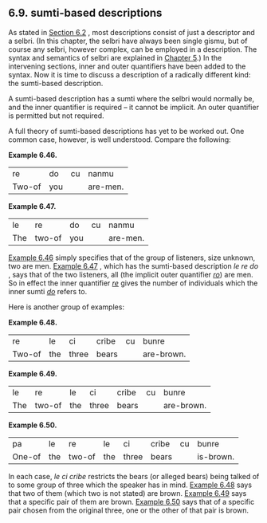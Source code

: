 <a id="section-sumti-based-descriptions"></a>6.9. <a id="c6s9"></a>sumti-based descriptions
-------------------------------------------------------------------------------------------

As stated in [Section 6.2](../section-basic-descriptors) , most descriptions consist of just a descriptor and a selbri. (In this chapter, the selbri have always been single gismu, but of course any selbri, however complex, can be employed in a description. The syntax and semantics of selbri are explained in [Chapter 5](../chapter-selbri).) In the intervening sections, inner and outer quantifiers have been added to the syntax. Now it is time to discuss a description of a radically different kind: the sumti-based description.

<a id="id-1.7.11.3.1" class="indexterm"></a><a id="id-1.7.11.3.2" class="indexterm"></a><a id="id-1.7.11.3.3" class="indexterm"></a>A sumti-based description has a sumti where the selbri would normally be, and the inner quantifier is required – it cannot be implicit. An outer quantifier is permitted but not required.

A full theory of sumti-based descriptions has yet to be worked out. One common case, however, is well understood. Compare the following:

<div class="interlinear-gloss-example example">
<a id="example-random-id-qLaQ"></a>

**Example 6.46. <a id="id-1.7.11.5.1.1" class="indexterm"></a><a id="c6e9d1"></a>** 

<table class="interlinear-gloss"><colgroup></colgroup><tbody><tr class="jbo"><td>re</td><td>do</td><td>cu</td><td>nanmu</td></tr><tr class="gloss"><td>Two-of</td><td>you</td><td></td><td>are-men.</td></tr></tbody></table>

</div>  
<div class="interlinear-gloss-example example">
<a id="example-random-id-qLAr"></a>

**Example 6.47. <a id="c6e9d2"></a><a id="id-1.7.11.6.1.2" class="indexterm"></a>** 

<table class="interlinear-gloss"><colgroup></colgroup><tbody><tr class="jbo"><td>le</td><td>re</td><td>do</td><td>cu</td><td>nanmu</td></tr><tr class="gloss"><td>The</td><td>two-of</td><td>you</td><td></td><td>are-men.</td></tr></tbody></table>

</div>  

[Example 6.46](../section-sumti-based-descriptions#example-random-id-qLaQ) simply specifies that of the group of listeners, size unknown, two are men. [Example 6.47](../section-sumti-based-descriptions#example-random-id-qLAr) , which has the sumti-based description _<a id="id-1.7.11.7.3.1" class="indexterm"></a>le re do_ , says that of the two listeners, all (the implicit outer quantifier _<a id="id-1.7.11.7.4.1" class="indexterm"></a>[_ro_](../go01#valsi-ro)_) are men. So in effect the inner quantifier _<a id="id-1.7.11.7.5.1" class="indexterm"></a>[_re_](../go01#valsi-re)_ gives the number of individuals which the inner sumti _<a id="id-1.7.11.7.6.1" class="indexterm"></a>[_do_](../go01#valsi-do)_ refers to.

Here is another group of examples:

<div class="interlinear-gloss-example example">
<a id="example-random-id-qLbf"></a>

**Example 6.48. <a id="id-1.7.11.9.1.1" class="indexterm"></a><a id="c6e9d3"></a>** 

<table class="interlinear-gloss"><colgroup></colgroup><tbody><tr class="jbo"><td>re</td><td>le</td><td>ci</td><td>cribe</td><td>cu</td><td>bunre</td></tr><tr class="gloss"><td>Two-of</td><td>the</td><td>three</td><td>bears</td><td></td><td>are-brown.</td></tr></tbody></table>

</div>  
<div class="interlinear-gloss-example example">
<a id="example-random-id-qLbh"></a>

**Example 6.49. <a id="c6e9d4"></a><a id="id-1.7.11.10.1.2" class="indexterm"></a>** 

<table class="interlinear-gloss"><colgroup></colgroup><tbody><tr class="jbo"><td>le</td><td>re</td><td>le</td><td>ci</td><td>cribe</td><td>cu</td><td>bunre</td></tr><tr class="gloss"><td>The</td><td>two-of</td><td>the</td><td>three</td><td>bears</td><td></td><td>are-brown.</td></tr></tbody></table>

</div>  
<div class="interlinear-gloss-example example">
<a id="example-random-id-qLBq"></a>

**Example 6.50. <a id="c6e9d5"></a><a id="id-1.7.11.11.1.2" class="indexterm"></a>** 

<table class="interlinear-gloss"><colgroup></colgroup><tbody><tr class="jbo"><td>pa</td><td>le</td><td>re</td><td>le</td><td>ci</td><td>cribe</td><td>cu</td><td>bunre</td></tr><tr class="gloss"><td>One-of</td><td>the</td><td>two-of</td><td>the</td><td>three</td><td>bears</td><td></td><td>is-brown.</td></tr></tbody></table>

</div>  

<a id="id-1.7.11.12.1" class="indexterm"></a>In each case, _<a id="id-1.7.11.12.2.1" class="indexterm"></a>le ci cribe_ restricts the bears (or alleged bears) being talked of to some group of three which the speaker has in mind. [Example 6.48](../section-sumti-based-descriptions#example-random-id-qLbf) says that two of them (which two is not stated) are brown. [Example 6.49](../section-sumti-based-descriptions#example-random-id-qLbh) says that a specific pair of them are brown. [Example 6.50](../section-sumti-based-descriptions#example-random-id-qLBq) says that of a specific pair chosen from the original three, one or the other of that pair is brown.